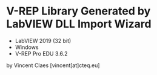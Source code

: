 # V-REP Library Generated by LabVIEW DLL Import Wizard
- LabVIEW 2019 (32 bit)
- Windows
- V-REP Pro EDU 3.6.2

by Vincent Claes [vincent[at]cteq.eu]
